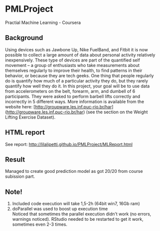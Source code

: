 # PMLProject
Practial Machine Learning - Coursera


## Background

Using devices such as Jawbone Up, Nike FuelBand, and Fitbit it is now possible to collect a large amount of data about personal activity relatively inexpensively. These type of devices are part of the quantified self movement – a group of enthusiasts who take measurements about themselves regularly to improve their health, to find patterns in their behavior, or because they are tech geeks. One thing that people regularly do is quantify how much of a particular activity they do, but they rarely quantify how well they do it. In this project, your goal will be to use data from accelerometers on the belt, forearm, arm, and dumbell of 6 participants. They were asked to perform barbell lifts correctly and incorrectly in 5 different ways. More information is available from the website here: [http://groupware.les.inf.puc-rio.br/har] (http://groupware.les.inf.puc-rio.br/har) (see the section on the Weight Lifting Exercise Dataset). 

## HTML report
See report: http://lilalipetti.github.io/PMLProject/MLReport.html


## Result
Managed to create good prediction model as got 20/20 from course subission part.


## **Note!**
1. Included code execution will take 1,5-2h (64bit win7, 16Gb ram)   
2. doParallel was used to boost up execution time    
Noticed that sometimes the parallel execution didn't work (no errors, warnings noticed).
RStudio needed to be restarted to get it work, sometimes even 2-3 times.